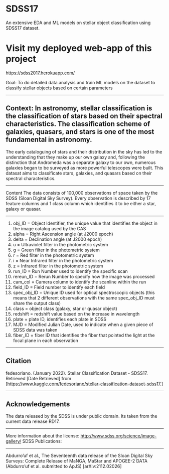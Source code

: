 # SDSS17
An extensive EDA and ML models on stellar object classification using SDSS17 dataset.

# Visit my deployed web-app of this project 
https://sdss2017.herokuapp.com/ 

Goal: To do detailed data analysis and train ML models on the dataset to classify stellar objects based on certain parameters
***
Context: 
In astronomy, stellar classification is the classification of stars based on their spectral characteristics. The classification scheme of galaxies, quasars, and stars is one of the most fundamental in astronomy. 
---
The early cataloguing of stars and their distribution in the sky has led to the understanding that they make up our own galaxy and, following the distinction that Andromeda was a separate galaxy to our own, numerous galaxies began to be surveyed as more powerful telescopes were built.
This datasat aims to classificate stars, galaxies, and quasars based on their spectral characteristics.
***
Content
The data consists of 100,000 observations of space taken by the SDSS (Sloan Digital Sky Survey).
Every observation is described by 17 feature columns and 1 class column which identifies it to be either a star, galaxy or quasar.
***
1. obj_ID = Object Identifier, the unique value that identifies the object in the image catalog used by the CAS
2. alpha = Right Ascension angle (at J2000 epoch)
3. delta = Declination angle (at J2000 epoch)
4. u = Ultraviolet filter in the photometric system
5. g = Green filter in the photometric system
6. r = Red filter in the photometric system
7. i = Near Infrared filter in the photometric system
8. z = Infrared filter in the photometric system
9. run_ID = Run Number used to identify the specific scan
10. rereun_ID = Rerun Number to specify how the image was processed
11. cam_col = Camera column to identify the scanline within the run
12. field_ID = Field number to identify each field
13. spec_obj_ID = Unique ID used for optical spectroscopic objects (this means that 2 different observations with the same spec_obj_ID must share the output class)
14. class = object class (galaxy, star or quasar object)
15. redshift = redshift value based on the increase in wavelength
16. plate = plate ID, identifies each plate in SDSS
17. MJD = Modified Julian Date, used to indicate when a given piece of SDSS data was taken
18. fiber_ID = fiber ID that identifies the fiber that pointed the light at the focal plane in each observation
***

Citation
---
fedesoriano. (January 2022). Stellar Classification Dataset - SDSS17. Retrieved [Date Retrieved] from [https://www.kaggle.com/fedesoriano/stellar-classification-dataset-sdss17.]
***
Acknowledgements
---
The data released by the SDSS is under public domain. Its taken from the current data release RD17.
***
More information about the license: http://www.sdss.org/science/image-gallery/
SDSS Publications:
***
Abdurro’uf et al., The Seventeenth data release of the Sloan Digital Sky Surveys: Complete Release of MaNGA, MaStar and APOGEE-2 DATA (Abdurro’uf et al. submitted to ApJS) [arXiv:2112.02026]
